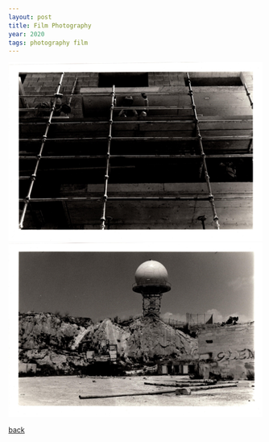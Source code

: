 ```yaml
---
layout: post
title: Film Photography
year: 2020
tags: photography film
---
```


![Travel-1](/assets/img/collections/film-photo/img001.jpg)
![Travel-1](/assets/img/collections/film-photo/img002.jpg)

[back](./)
